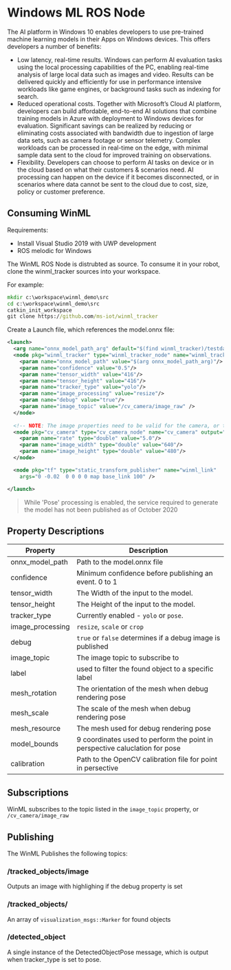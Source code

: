 # Windows ML ROS Node
The AI platform in Windows 10 enables developers to use pre-trained machine learning models in their Apps on Windows devices. This offers developers a number of benefits:

* Low latency, real-time results. Windows can perform AI evaluation tasks using the local processing capabilities of the PC, enabling real-time analysis of large local data such as images and video. Results can be delivered quickly and efficiently for use in performance intensive workloads like game engines, or background tasks such as indexing for search.
* Reduced operational costs. Together with Microsoft’s Cloud AI platform, developers can build affordable, end-to-end AI solutions that combine training models in Azure with deployment to Windows devices for evaluation. Significant savings can be realized by reducing or eliminating costs associated with bandwidth due to ingestion of large data sets, such as camera footage or sensor telemetry. Complex workloads can be processed in real-time on the edge, with minimal sample data sent to the cloud for improved training on observations.
* Flexibility. Developers can choose to perform AI tasks on device or in the cloud based on what their customers & scenarios need. AI processing can happen on the device if it becomes disconnected, or in scenarios where data cannot be sent to the cloud due to cost, size, policy or customer preference. 

## Consuming WinML
Requirements:

* Install Visual Studio 2019 with UWP development
* ROS melodic for Windows


The WinML ROS Node is distrubted as source. To consume it in your robot, clone the winml_tracker sources into your workspace.

For example:
```bat
mkdir c:\workspace\winml_demo\src
cd c:\workspace\winml_demo\src
catkin_init_workspace
git clone https://github.com/ms-iot/winml_tracker
```

Create a Launch file, which references the model.onnx file:
```xml
<launch>
  <arg name="onnx_model_path_arg" default="$(find winml_tracker)/testdata/model.onnx"/>
  <node pkg="winml_tracker" type="winml_tracker_node" name="winml_tracker" output="screen">
    <param name="onnx_model_path" value="$(arg onnx_model_path_arg)"/>
    <param name="confidence" value="0.5"/>
    <param name="tensor_width" value="416"/>
    <param name="tensor_height" value="416"/>
    <param name="tracker_type" value="yolo"/>
    <param name="image_processing" value="resize"/>
    <param name="debug" value="true"/>
    <param name="image_topic" value="/cv_camera/image_raw" />
  </node>
  
  <!-- NOTE: The image properties need to be valid for the camera, or the node will auto select the closest values -->
  <node pkg="cv_camera" type="cv_camera_node" name="cv_camera" output="screen">
    <param name="rate" type="double" value="5.0"/>
    <param name="image_width" type="double" value="640"/>
    <param name="image_height" type="double" value="480"/>
  </node>

  <node pkg="tf" type="static_transform_publisher" name="winml_link"
    args="0 -0.02  0 0 0 0 map base_link 100" />  

</launch>
```

> While 'Pose' processing is enabled, the service required to generate the model has not been published as of October 2020
 

## Property Descriptions

| Property | Description |
|----------| ------------|
| onnx_model_path | Path to the model.onnx file | 
| confidence | Minimum confidence before publishing an event. 0 to 1 |
| tensor_width| The Width of the input to the model. |
| tensor_height| The Height of the input to the model. |
| tracker_type| Currently enabled - `yolo` or `pose`. |
| image_processing| `resize`, `scale` or `crop` |
| debug| `true` or `false` determines if a debug image is published |
| image_topic| The image topic to subscribe to |
| label | used to filter the found object to a specific label |
| mesh_rotation| The orientation of the mesh when debug rendering pose |
| mesh_scale| The scale of the mesh when debug rendering pose |
| mesh_resource| The mesh used for debug rendering pose |
| model_bounds| 9 coordinates used to perform the point in perspective caluclation for pose |
| calibration | Path to the OpenCV calibration file for point in persective |

## Subscriptions
WinML subscribes to the topic listed in the `image_topic` property, or `/cv_camera/image_raw`


## Publishing
The WinML Publishes the following topics:

### /tracked_objects/image
Outputs an image with highlighing if the debug property is set

### /tracked_objects/
An array of `visualization_msgs::Marker` for found objects

### /detected_object
A single instance of the DetectedObjectPose message, which is output when tracker_type is set to pose.

